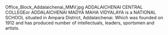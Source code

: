 Office_Block_Addalaichenai_MMV.jpg ADDALAICHENAI CENTRAL COLLEGEor ADDALAICHENAI MADYA MAHA VIDYALAYA is a NATIONAL SCHOOL situated in Ampara District, Addalaichenai. Which was founded on 1912 and has produced number of intellectuals, leaders, sportsmen and artists.

